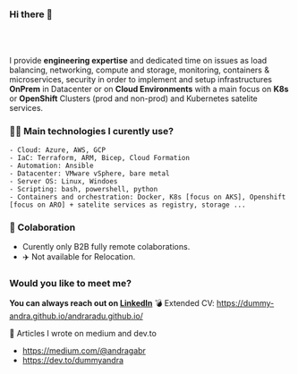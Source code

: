 ### Hi there 👋


<br />
<br />

I provide **engineering expertise** and dedicated time on issues as load balancing, networking, compute and storage, monitoring, containers & microservices, security in order to implement and setup infrastructures **OnPrem** in Datacenter or on **Cloud Environments** with a main focus on **K8s** or **OpenShift** Clusters (prod and non-prod) and Kubernetes satelite services.


### 👨‍💻 **Main technologies I curently use?**
 
    - Cloud: Azure, AWS, GCP
    - IaC: Terraform, ARM, Bicep, Cloud Formation
    - Automation: Ansible
    - Datacenter: VMware vSphere, bare metal
    - Server OS: Linux, Windoes
    - Scripting: bash, powershell, python
    - Containers and orchestration: Docker, K8s [focus on AKS], Openshift [focus on ARO] + satelite services as registry, storage ...
    

### 🏢 Colaboration

- Curently only B2B fully remote colaborations.
- ✈️ Not available for Relocation.


### Would you like to **meet me**? 

**You can always reach out on [LinkedIn](https://www.linkedin.com/in/raduandra/)**
💣 Extended CV: https://dummy-andra.github.io/andraradu.github.io/

📝 Articles I wrote on medium and dev.to
- https://medium.com/@andragabr
- https://dev.to/dummyandra

